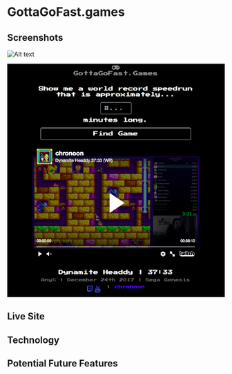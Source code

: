 # GottaGoFast.games

## Screenshots
![Alt text](gottagofast_demo.gif "Animated Gif of GottaGoFast.games")

![Alt text](screenshot.png "Picture of GottaGoFast.Games")

## Live Site

## Technology

## Potential Future Features
